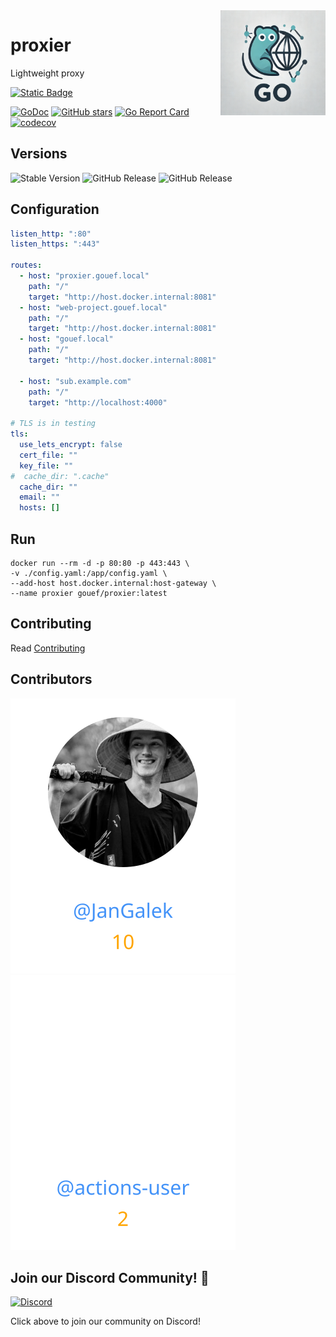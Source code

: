 <img align=right width="168" src="docs/gouef_logo.png">

# proxier
Lightweight proxy

[![Static Badge](https://img.shields.io/badge/Github-gouef%2Fproxier-blue?style=for-the-badge&logo=github&link=github.com%2Fgouef%2Fproxier)](https://github.com/gouef/proxier)

[![GoDoc](https://pkg.go.dev/badge/github.com/gouef/proxier.svg)](https://pkg.go.dev/github.com/gouef/proxier)
[![GitHub stars](https://img.shields.io/github/stars/gouef/proxier?style=social)](https://github.com/gouef/proxier/stargazers)
[![Go Report Card](https://goreportcard.com/badge/github.com/gouef/proxier)](https://goreportcard.com/report/github.com/gouef/proxier)
[![codecov](https://codecov.io/github/gouef/proxier/branch/main/graph/badge.svg?token=YUG8EMH6Q8)](https://codecov.io/github/gouef/proxier)

## Versions
![Stable Version](https://img.shields.io/github/v/release/gouef/proxier?label=Stable&labelColor=green)
![GitHub Release](https://img.shields.io/github/v/release/gouef/proxier?label=RC&include_prereleases&filter=*rc*&logoSize=diago)
![GitHub Release](https://img.shields.io/github/v/release/gouef/proxier?label=Beta&include_prereleases&filter=*beta*&logoSize=diago)


## Configuration

```yaml
listen_http: ":80"
listen_https: ":443"

routes:
  - host: "proxier.gouef.local"
    path: "/"
    target: "http://host.docker.internal:8081"
  - host: "web-project.gouef.local"
    path: "/"
    target: "http://host.docker.internal:8081"
  - host: "gouef.local"
    path: "/"
    target: "http://host.docker.internal:8081"

  - host: "sub.example.com"
    path: "/"
    target: "http://localhost:4000"

# TLS is in testing
tls:
  use_lets_encrypt: false
  cert_file: ""
  key_file: ""
#  cache_dir: ".cache"
  cache_dir: ""
  email: ""
  hosts: []

```

## Run

```shell
docker run --rm -d -p 80:80 -p 443:443 \
-v ./config.yaml:/app/config.yaml \
--add-host host.docker.internal:host-gateway \
--name proxier gouef/proxier:latest
```

## Contributing

Read [Contributing](CONTRIBUTING.md)

## Contributors

<div>
<span>
  <a href="https://github.com/JanGalek"><img src="https://raw.githubusercontent.com/gouef/proxier/refs/heads/contributors-svg/.github/contributors/JanGalek.svg" alt="JanGalek" /></a>
</span>
<span>
  <a href="https://github.com/actions-user"><img src="https://raw.githubusercontent.com/gouef/proxier/refs/heads/contributors-svg/.github/contributors/actions-user.svg" alt="actions-user" /></a>
</span>
</div>

## Join our Discord Community! 🎉

[![Discord](https://img.shields.io/discord/1334331501462163509?style=for-the-badge&logo=discord&logoColor=white&logoSize=auto&label=Community%20discord&labelColor=blue&link=https%3A%2F%2Fdiscord.gg%2FwjGqeWFnqK
)](https://discord.gg/wjGqeWFnqK)

Click above to join our community on Discord!
